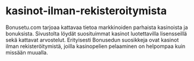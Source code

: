 # kasinot-ilman-rekisteroitymista
Bonusetu.com tarjoaa kattavaa tietoa markkinoiden parhaista kasinoista ja bonuksista. Sivustolta löydät suosituimmat kasinot luotettavilla lisensseillä sekä kattavat arvostelut. Erityisesti Bonusedun suosikkeja ovat kasinot ilman rekisteröitymistä, joilla kasinopelien pelaaminen on helpompaa kuin missään muualla.
